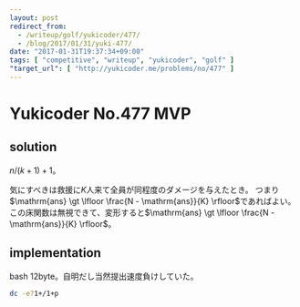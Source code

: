```yaml
---
layout: post
redirect_from:
  - /writeup/golf/yukicoder/477/
  - /blog/2017/01/31/yuki-477/
date: "2017-01-31T19:37:34+09:00"
tags: [ "competitive", "writeup", "yukicoder", "golf" ]
"target_url": [ "http://yukicoder.me/problems/no/477" ]
---
```


# Yukicoder No.477 MVP

## solution

$n/(k+1)+1$。

気にすべきは救援に$K$人来て全員が同程度のダメージを与えたとき。
つまり$\mathrm{ans} \gt \lfloor \frac{N - \mathrm{ans}}{K} \rfloor$であればよい。
この床関数は無視できて、変形すると$\mathrm{ans} \gt \lfloor \frac{N - \mathrm{ans}}{K} \rfloor$。

## implementation

bash $12$byte。自明だし当然提出速度負けしていた。

``` sh
dc -e?1+/1+p
```
